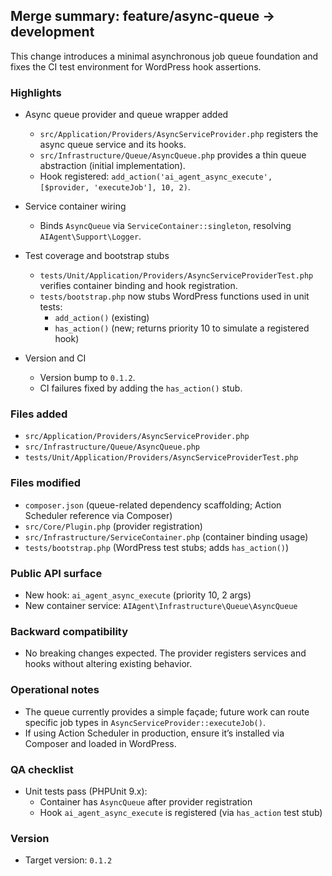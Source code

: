 ## Merge summary: feature/async-queue → development

This change introduces a minimal asynchronous job queue foundation and fixes the CI test environment for WordPress hook assertions.

### Highlights

- Async queue provider and queue wrapper added
  - `src/Application/Providers/AsyncServiceProvider.php` registers the async queue service and its hooks.
  - `src/Infrastructure/Queue/AsyncQueue.php` provides a thin queue abstraction (initial implementation).
  - Hook registered: `add_action('ai_agent_async_execute', [$provider, 'executeJob'], 10, 2)`.

- Service container wiring
  - Binds `AsyncQueue` via `ServiceContainer::singleton`, resolving `AIAgent\Support\Logger`.

- Test coverage and bootstrap stubs
  - `tests/Unit/Application/Providers/AsyncServiceProviderTest.php` verifies container binding and hook registration.
  - `tests/bootstrap.php` now stubs WordPress functions used in unit tests:
    - `add_action()` (existing)
    - `has_action()` (new; returns priority 10 to simulate a registered hook)

- Version and CI
  - Version bump to `0.1.2`.
  - CI failures fixed by adding the `has_action()` stub.

### Files added

- `src/Application/Providers/AsyncServiceProvider.php`
- `src/Infrastructure/Queue/AsyncQueue.php`
- `tests/Unit/Application/Providers/AsyncServiceProviderTest.php`

### Files modified

- `composer.json` (queue-related dependency scaffolding; Action Scheduler reference via Composer)
- `src/Core/Plugin.php` (provider registration)
- `src/Infrastructure/ServiceContainer.php` (container binding usage)
- `tests/bootstrap.php` (WordPress test stubs; adds `has_action()`)

### Public API surface

- New hook: `ai_agent_async_execute` (priority 10, 2 args)
- New container service: `AIAgent\Infrastructure\Queue\AsyncQueue`

### Backward compatibility

- No breaking changes expected. The provider registers services and hooks without altering existing behavior.

### Operational notes

- The queue currently provides a simple façade; future work can route specific job types in `AsyncServiceProvider::executeJob()`.
- If using Action Scheduler in production, ensure it’s installed via Composer and loaded in WordPress.

### QA checklist

- Unit tests pass (PHPUnit 9.x):
  - Container has `AsyncQueue` after provider registration
  - Hook `ai_agent_async_execute` is registered (via `has_action` test stub)

### Version

- Target version: `0.1.2`


